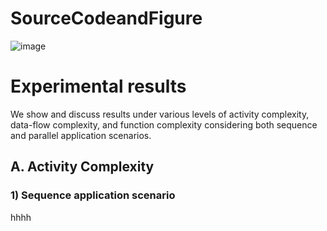 
# SourceCodeandFigure

![image](https://user-images.githubusercontent.com/73005808/122500711-dc1a2380-d025-11eb-85c2-961920235a6c.png)


# Experimental results
We show and discuss results under various levels of activity complexity, data-flow complexity, and function complexity considering both sequence and parallel application scenarios.

## A. Activity Complexity
### 1) Sequence application scenario
hhhh


